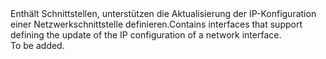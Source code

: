 <Namespace Name="Microsoft.Azure.Management.Network.Fluent.NicIPConfiguration.UpdateDefinition">
  <Docs>
    <summary><span data-ttu-id="d3dc4-101">Enthält Schnittstellen, unterstützen die Aktualisierung der IP-Konfiguration einer Netzwerkschnittstelle definieren.</span><span class="sxs-lookup"><span data-stu-id="d3dc4-101">Contains interfaces that support defining the update of the IP configuration of a network interface.</span></span></summary> 
    <remarks>To be added.</remarks>
  </Docs>
</Namespace>
